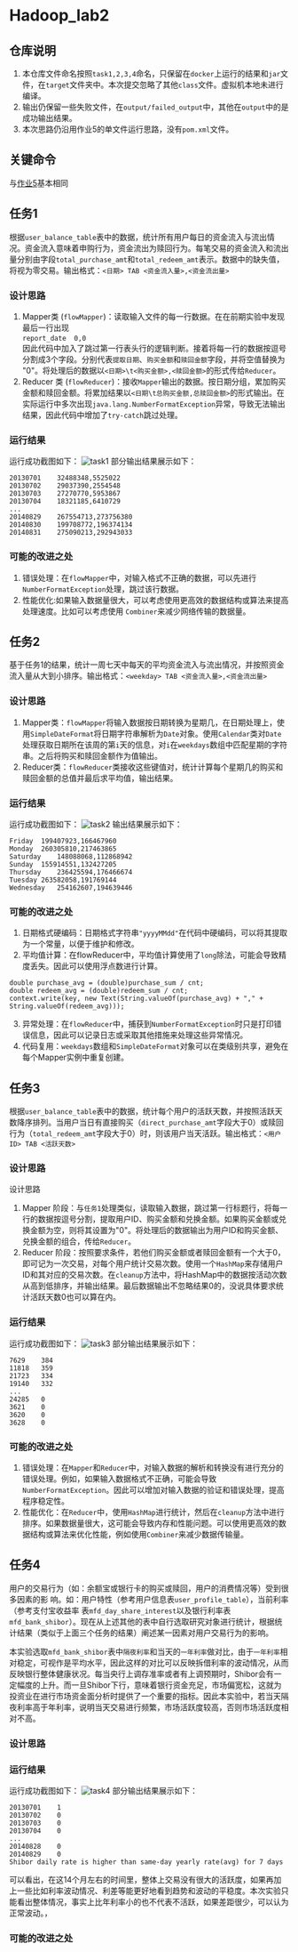 # Hadoop_lab2

## 仓库说明
1. 本仓库文件命名按照`task1,2,3,4`命名，只保留在`docker`上运行的结果和`jar`文件，在`target`文件夹中。本次提交忽略了其他`class`文件。虚拟机本地未进行编译。
2. 输出仍保留一些失败文件，在`output/failed_output`中，其他在`output`中的是成功输出结果。
3. 本次思路仍沿用作业5的单文件运行思路，没有`pom.xml`文件。


## 关键命令
与[作业5](https://github.com/ysw0121/Hadoop_homework)基本相同

## 任务1
根据`user_balance_table`表中的数据，统计所有⽤户每⽇的资⾦流⼊与流出情况。资⾦流⼊意味着申购⾏为，资⾦流出为赎回⾏为。每笔交易的资⾦流⼊和流出量分别由字段`total_purchase_amt`和`total_redeem_amt`表示。数据中的缺失值，将视为零交易。输出格式：`<⽇期> TAB <资⾦流⼊量>,<资⾦流出量>`
### 设计思路
1. Mapper类 (`flowMapper`)：读取输入文件的每一行数据。在在前期实验中发现最后一行出现<br>`report_date	0,0`<br>因此代码中加入了跳过第一行表头行的逻辑判断。接着将每一行的数据按逗号分割成3个字段。分别代表`提取日期`、`购买金额`和`赎回金额`字段，并将空值替换为 "0"。将处理后的数据以`<日期>\t<购买金额>,<赎回金额>`的形式传给`Reducer`。
2. Reducer 类 (`flowReducer`)：接收`Mapper`输出的数据。按日期分组，累加购买金额和赎回金额。将累加结果以`<日期\t总购买金额,总赎回金额>`的形式输出。在实际运行中多次出现`java.lang.NumberFormatException`异常，导致无法输出结果，因此代码中增加了`try-catch`跳过处理。

### 运行结果
运行成功截图如下：
![task1](img/task1.png)
部分输出结果展示如下：
```
20130701	32488348,5525022
20130702	29037390,2554548
20130703	27270770,5953867
20130704	18321185,6410729
...
20140829	267554713,273756380
20140830	199708772,196374134
20140831	275090213,292943033
```

### 可能的改进之处
1. 错误处理：在`flowMapper`中，对输入格式不正确的数据，可以先进行`NumberFormatException`处理，跳过该行数据。
2. 性能优化:如果输入数据量很大，可以考虑使用更高效的数据结构或算法来提高处理速度。比如可以考虑使用 `Combiner`来减少网络传输的数据量。

## 任务2
基于任务1的结果，统计⼀周七天中每天的平均资⾦流⼊与流出情况，并按照资⾦流⼊量从⼤到⼩排序。输出格式：`<weekday> TAB <资⾦流⼊量>,<资⾦流出量>`
### 设计思路
1. Mapper类：`flowMapper`将输入数据按日期转换为星期几，在日期处理上，使用`SimpleDateFormat`将日期字符串解析为`Date`对象。使用`Calendar`类对`Date`处理获取日期所在该周的第`i`天的信息，对`i`在`weekdays`数组中匹配星期的字符串。之后将购买和赎回金额作为值输出。
2. Reducer类：`flowReducer`类接收这些键值对，统计计算每个星期几的购买和赎回金额的总值并最后求平均值，输出结果。
### 运行结果
运行成功截图如下：
![task2](img/task2.png)
输出结果展示如下：
```
Friday	199407923,166467960
Monday	260305810,217463865
Saturday	148088068,112868942
Sunday	155914551,132427205
Thursday	236425594,176466674
Tuesday	263582058,191769144
Wednesday	254162607,194639446
```
### 可能的改进之处
1. 日期格式硬编码：日期格式字符串`"yyyyMMdd"`在代码中硬编码，可以将其提取为一个常量，以便于维护和修改。
2. 平均值计算：在flowReducer中，平均值计算使用了`long`除法，可能会导致精度丢失。因此可以使用浮点数进行计算。
```
double purchase_avg = (double)purchase_sum / cnt;
double redeem_avg = (double)redeem_sum / cnt;
context.write(key, new Text(String.valueOf(purchase_avg) + "," + String.valueOf(redeem_avg)));
```
3. 异常处理：在`flowReducer`中，捕获到`NumberFormatException`时只是打印错误信息，因此可以记录日志或采取其他措施来处理这些异常情况。
4. 代码复用：`weekdays`数组和`SimpleDateFormat`对象可以在类级别共享，避免在每个Mapper实例中重复创建。
## 任务3
根据`user_balance_table`表中的数据，统计每个⽤户的活跃天数，并按照活跃天数降序排列。当⽤户当⽇有直接购买（`direct_purchase_amt`字段⼤于0）或赎回⾏为（`total_redeem_amt`字段⼤于0）时，则该⽤户当天活跃。输出格式：`<⽤户ID> TAB <活跃天数>`
### 设计思路
设计思路
1. Mapper 阶段：与`任务1`处理类似，读取输入数据，跳过第一行标题行，将每一行的数据按逗号分割，提取用户ID、购买金额和兑换金额。如果购买金额或兑换金额为空，则将其设置为"0"。将处理后的数据输出为用户ID和购买金额、兑换金额的组合，传给`Reducer`。
2. Reducer 阶段：按照要求条件，若他们购买金额或者赎回金额有一个大于0，即可记为一次交易，对每个用户统计交易次数。使用一个`HashMap`来存储用户ID和其对应的交易次数。在`cleanup`方法中，将HashMap中的数据按活动次数从高到低排序，并输出结果。最后数据输出不忽略结果0的，没说具体要求统计活跃天数0也可以算在内。

### 运行结果
运行成功截图如下：
![task3](img/task3.png)
部分输出结果展示如下：
```
7629	384
11818	359
21723	334
19140	332
...
24285	0
3621	0
3620	0
3628	0
```

### 可能的改进之处
1. 错误处理：在`Mapper`和`Reducer`中，对输入数据的解析和转换没有进行充分的错误处理。例如，如果输入数据格式不正确，可能会导致`NumberFormatException`。因此可以增加对输入数据的验证和错误处理，提高程序稳定性。
2. 性能优化：在`Reducer`中，使用`HashMap`进行统计，然后在`cleanup`方法中进行排序。如果数据量很大，这可能会导致内存和性能问题。可以使用更高效的数据结构或算法来优化性能，例如使用`Combiner`来减少数据传输量。

## 任务4
⽤户的交易⾏为（如：余额宝或银⾏卡的购买或赎回，⽤户的消费情况等）受到很多因素的影
响。如：⽤户特性（参考⽤户信息表`user_profile_table`），当前利率（参考⽀付宝收益率
表`mfd_day_share_interest`以及银⾏利率表`mfd_bank_shibor`）。现在从上述其他的表中⾃⾏选取研究对象进行统计，根据统计结果（类似于上⾯三个任务的结果）阐述某⼀因素对⽤户交易⾏为的影响。

本实验选取`mfd_bank_shibor`表中`隔夜利率`和当天的`一年利率`做对比，由于`一年利率`相对稳定，可视作是平均水平，因此这样的对比可以反映拆借利率的波动情况，从而反映银行整体健康状况。每当央行上调存准率或者有上调预期时，Shibor会有一定幅度的上升。而一旦Shibor下行，意味着银行资金充足，市场偏宽松，这就为投资业在进行市场资金面分析时提供了一个重要的指标。因此本实验中，若当天隔夜利率高于年利率，说明当天交易进行频繁，市场活跃度较高，否则市场活跃度相对不高。

### 设计思路

### 运行结果
运行成功截图如下：
![task4](img/task4.png)
部分输出结果展示如下：
```
20130701	1
20130702	0
20130703	0
20130704	0
...
20140828	0
20140829	0
Shibor daily rate is higher than same-day yearly rate(avg) for 7 days
```
可以看出，在这14个月左右的时间里，整体上交易没有很大的活跃度，如果再加上一些比如利率波动情况、利差等能更好地看到趋势和波动的平稳度。本次实验只能看出整体情况，事实上比年利率小的也不代表不活跃，如果差距很少，可以认为正常波动。，
### 可能的改进之处
